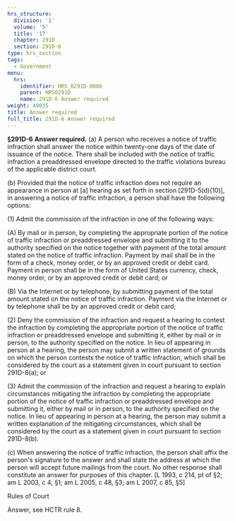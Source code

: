 ```yaml
---
hrs_structure:
  division: '1'
  volume: '5'
  title: '17'
  chapter: 291D
  section: 291D-6
type: hrs_section
tags:
  - Government
menu:
  hrs:
    identifier: HRS_0291D-0006
    parent: HRS0291D
    name: 291D-6 Answer required
weight: 49035
title: Answer required
full_title: 291D-6 Answer required
---
```

**§291D-6** **Answer required.** (a) A person who receives a notice of traffic infraction shall answer the notice within twenty-one days of the date of issuance of the notice. There shall be included with the notice of traffic infraction a preaddressed envelope directed to the traffic violations bureau of the applicable district court.

(b) Provided that the notice of traffic infraction does not require an appearance in person at [a] hearing as set forth in section [291D-5(d)(10)], in answering a notice of traffic infraction, a person shall have the following options:

(1) Admit the commission of the infraction in one of the following ways:

(A) By mail or in person, by completing the appropriate portion of the notice of traffic infraction or preaddressed envelope and submitting it to the authority specified on the notice together with payment of the total amount stated on the notice of traffic infraction. Payment by mail shall be in the form of a check, money order, or by an approved credit or debit card. Payment in person shall be in the form of United States currency, check, money order, or by an approved credit or debit card; or

(B) Via the Internet or by telephone, by submitting payment of the total amount stated on the notice of traffic infraction. Payment via the Internet or by telephone shall be by an approved credit or debit card;

(2) Deny the commission of the infraction and request a hearing to contest the infraction by completing the appropriate portion of the notice of traffic infraction or preaddressed envelope and submitting it, either by mail or in person, to the authority specified on the notice. In lieu of appearing in person at a hearing, the person may submit a written statement of grounds on which the person contests the notice of traffic infraction, which shall be considered by the court as a statement given in court pursuant to section 291D-8(a); or

(3) Admit the commission of the infraction and request a hearing to explain circumstances mitigating the infraction by completing the appropriate portion of the notice of traffic infraction or preaddressed envelope and submitting it, either by mail or in person, to the authority specified on the notice. In lieu of appearing in person at a hearing, the person may submit a written explanation of the mitigating circumstances, which shall be considered by the court as a statement given in court pursuant to section 291D-8(b).

(c) When answering the notice of traffic infraction, the person shall affix the person's signature to the answer and shall state the address at which the person will accept future mailings from the court. No other response shall constitute an answer for purposes of this chapter. [L 1993, c 214, pt of §2; am L 2003, c 4, §1; am L 2005, c 48, §3; am L 2007, c 85, §5]

Rules of Court

Answer, see HCTR rule 8.